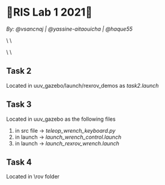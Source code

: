 # 🤖RIS Lab 1 2021🤖
_By: @vsancnaj | @yassine-aitaouicha | @haque55_

\ \

\ \

## Task 2
Located in uuv_gazebo/launch/rexrov_demos as _task2.launch_

## Task 3
Located in uuv_gazebo as the following files
1. in src file -> _teleop_wrench_keyboard.py_
2. in launch ->  _launch_wrench_control.launch_
3. in launch ->  _launch_rexrov_wrench.launch_

## Task 4
Located in \rov folder
